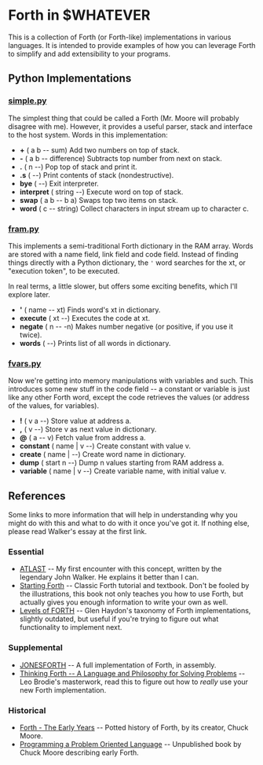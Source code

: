 # Forth in $WHATEVER

This is a collection of Forth (or Forth-like) implementations in various languages. It is intended to provide examples of how you can leverage Forth to simplify and add extensibility to your programs.

## Python Implementations

### [simple.py](simple.py?rev=tip)
The simplest thing that could be called a Forth (Mr. Moore will probably disagree with me). However, it provides a useful parser, stack and interface to the host system. Words in this implementation:

* **+** ( a b -- sum) Add two numbers on top of stack.
* **-** ( a b -- difference) Subtracts top number from next on stack.
* **.** ( n --) Pop top of stack and print it.
* **.s** ( --) Print contents of stack (nondestructive).
* **bye** ( --) Exit interpreter.
* **interpret** ( string --) Execute word on top of stack.
* **swap** ( a b -- b a) Swaps top two items on stack.
* **word** ( c -- string) Collect characters in input stream up to character c.

### [fram.py](../ram/fram.py?rev=tip)
This implements a semi-traditional Forth dictionary in the RAM array. Words are stored with a name field, link field and code field. Instead of finding things directly with a Python dictionary, the `'` word searches for the xt, or "execution token", to be executed.

In real terms, a little slower, but offers some exciting benefits, which I'll explore later.

* **'** ( name -- xt) Finds word's xt in dictionary.
* **execute** ( xt --) Executes the code at xt.
* **negate** ( n -- -n) Makes number negative (or positive, if you use it twice).
* **words** ( --) Prints list of all words in dictionary.

### [fvars.py](../vars/fvars.py?rev=tip)
Now we're getting into memory manipulations with variables and such. This introduces some new stuff in the code field -- a constant or variable is just like any other Forth word, except the code retrieves the values (or address of the values, for variables).

* **!** ( v a --) Store value at address a.
* **,** ( v --) Store v as next value in dictionary.
* **@** ( a -- v) Fetch value from address a.
* **constant** ( name | v --) Create constant with value v.
* **create** ( name | --) Create word name in dictionary.
* **dump** ( start n --) Dump n values starting from RAM address a.
* **variable** ( name | v --) Create variable name, with initial value v.

## References

Some links to more information that will help in understanding why you might do with this and what to do with it once you've got it. If nothing else, please read Walker's essay at the first link.

### Essential

* [ATLAST](https://www.fourmilab.ch/atlast/) -- My first encounter with this concept, written by the legendary John Walker. He explains it better than I can.
* [Starting Forth](https://www.forth.com/starting-forth/) -- Classic Forth tutorial and textbook. Don't be fooled by the illustrations, this book not only teaches you how to use Forth, but actually gives you enough information to write your own as well.
* [Levels of FORTH](https://www.forth.org/literature/forthlev.html) -- Glen Haydon's taxonomy of Forth implementations, slightly outdated, but useful if you're trying to figure out what functionality to implement next.

### Supplemental

* [JONESFORTH](https://github.com/nornagon/jonesforth/blob/master/jonesforth.S) -- A full implementation of Forth, in assembly.
* [Thinking Forth -- A Language and Philosophy for Solving Problems](https://www.forth.com/wp-content/uploads/2018/11/thinking-forth-color.pdf) -- Leo Brodie's masterwork, read this to figure out how to _really_ use your new Forth implementation.

### Historical

* [Forth - The Early Years](https://colorforth.github.io/HOPL.html) -- Potted history of Forth, by its creator, Chuck Moore.
* [Programming a Problem Oriented Language](https://archive.org/details/chuck-moore-forth-book/page/10/mode/2up) -- Unpublished book by Chuck Moore describing early Forth.
